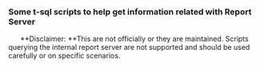 ### Some t-sql scripts to help get information related with Report Server
&nbsp;
&nbsp;
&nbsp;
**Disclaimer: **This are not officially or they are maintained. 
Scripts querying the internal report server are not supported and should be used carefully or on specific scenarios.